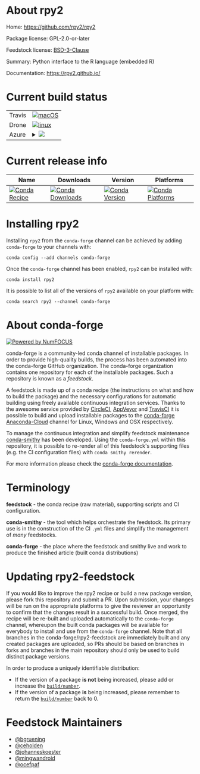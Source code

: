About rpy2
==========

Home: https://github.com/rpy2/rpy2

Package license: GPL-2.0-or-later

Feedstock license: [BSD-3-Clause](https://github.com/conda-forge/rpy2-feedstock/blob/master/LICENSE.txt)

Summary: Python interface to the R language (embedded R)

Documentation: https://rpy2.github.io/

Current build status
====================


<table><tr>
    <td>Travis</td>
    <td>
      <a href="https://travis-ci.com/conda-forge/rpy2-feedstock">
        <img alt="macOS" src="https://img.shields.io/travis/com/conda-forge/rpy2-feedstock/master.svg?label=macOS">
      </a>
    </td>
  </tr><tr>
    <td>Drone</td>
    <td>
      <a href="https://cloud.drone.io/conda-forge/rpy2-feedstock">
        <img alt="linux" src="https://img.shields.io/drone/build/conda-forge/rpy2-feedstock/master.svg?label=Linux">
      </a>
    </td>
  </tr>
    
  <tr>
    <td>Azure</td>
    <td>
      <details>
        <summary>
          <a href="https://dev.azure.com/conda-forge/feedstock-builds/_build/latest?definitionId=4313&branchName=master">
            <img src="https://dev.azure.com/conda-forge/feedstock-builds/_apis/build/status/rpy2-feedstock?branchName=master">
          </a>
        </summary>
        <table>
          <thead><tr><th>Variant</th><th>Status</th></tr></thead>
          <tbody><tr>
              <td>linux_64_python3.6.____cpythonr_base3.6</td>
              <td>
                <a href="https://dev.azure.com/conda-forge/feedstock-builds/_build/latest?definitionId=4313&branchName=master">
                  <img src="https://dev.azure.com/conda-forge/feedstock-builds/_apis/build/status/rpy2-feedstock?branchName=master&jobName=linux&configuration=linux_64_python3.6.____cpythonr_base3.6" alt="variant">
                </a>
              </td>
            </tr><tr>
              <td>linux_64_python3.6.____cpythonr_base4.0</td>
              <td>
                <a href="https://dev.azure.com/conda-forge/feedstock-builds/_build/latest?definitionId=4313&branchName=master">
                  <img src="https://dev.azure.com/conda-forge/feedstock-builds/_apis/build/status/rpy2-feedstock?branchName=master&jobName=linux&configuration=linux_64_python3.6.____cpythonr_base4.0" alt="variant">
                </a>
              </td>
            </tr><tr>
              <td>linux_64_python3.7.____cpythonr_base3.6</td>
              <td>
                <a href="https://dev.azure.com/conda-forge/feedstock-builds/_build/latest?definitionId=4313&branchName=master">
                  <img src="https://dev.azure.com/conda-forge/feedstock-builds/_apis/build/status/rpy2-feedstock?branchName=master&jobName=linux&configuration=linux_64_python3.7.____cpythonr_base3.6" alt="variant">
                </a>
              </td>
            </tr><tr>
              <td>linux_64_python3.7.____cpythonr_base4.0</td>
              <td>
                <a href="https://dev.azure.com/conda-forge/feedstock-builds/_build/latest?definitionId=4313&branchName=master">
                  <img src="https://dev.azure.com/conda-forge/feedstock-builds/_apis/build/status/rpy2-feedstock?branchName=master&jobName=linux&configuration=linux_64_python3.7.____cpythonr_base4.0" alt="variant">
                </a>
              </td>
            </tr><tr>
              <td>linux_64_python3.8.____cpythonr_base3.6</td>
              <td>
                <a href="https://dev.azure.com/conda-forge/feedstock-builds/_build/latest?definitionId=4313&branchName=master">
                  <img src="https://dev.azure.com/conda-forge/feedstock-builds/_apis/build/status/rpy2-feedstock?branchName=master&jobName=linux&configuration=linux_64_python3.8.____cpythonr_base3.6" alt="variant">
                </a>
              </td>
            </tr><tr>
              <td>linux_64_python3.8.____cpythonr_base4.0</td>
              <td>
                <a href="https://dev.azure.com/conda-forge/feedstock-builds/_build/latest?definitionId=4313&branchName=master">
                  <img src="https://dev.azure.com/conda-forge/feedstock-builds/_apis/build/status/rpy2-feedstock?branchName=master&jobName=linux&configuration=linux_64_python3.8.____cpythonr_base4.0" alt="variant">
                </a>
              </td>
            </tr><tr>
              <td>linux_aarch64_python3.6.____cpythonr_base3.6</td>
              <td>
                <a href="https://dev.azure.com/conda-forge/feedstock-builds/_build/latest?definitionId=4313&branchName=master">
                  <img src="https://dev.azure.com/conda-forge/feedstock-builds/_apis/build/status/rpy2-feedstock?branchName=master&jobName=linux&configuration=linux_aarch64_python3.6.____cpythonr_base3.6" alt="variant">
                </a>
              </td>
            </tr><tr>
              <td>linux_aarch64_python3.6.____cpythonr_base4.0</td>
              <td>
                <a href="https://dev.azure.com/conda-forge/feedstock-builds/_build/latest?definitionId=4313&branchName=master">
                  <img src="https://dev.azure.com/conda-forge/feedstock-builds/_apis/build/status/rpy2-feedstock?branchName=master&jobName=linux&configuration=linux_aarch64_python3.6.____cpythonr_base4.0" alt="variant">
                </a>
              </td>
            </tr><tr>
              <td>linux_aarch64_python3.7.____cpythonr_base3.6</td>
              <td>
                <a href="https://dev.azure.com/conda-forge/feedstock-builds/_build/latest?definitionId=4313&branchName=master">
                  <img src="https://dev.azure.com/conda-forge/feedstock-builds/_apis/build/status/rpy2-feedstock?branchName=master&jobName=linux&configuration=linux_aarch64_python3.7.____cpythonr_base3.6" alt="variant">
                </a>
              </td>
            </tr><tr>
              <td>linux_aarch64_python3.7.____cpythonr_base4.0</td>
              <td>
                <a href="https://dev.azure.com/conda-forge/feedstock-builds/_build/latest?definitionId=4313&branchName=master">
                  <img src="https://dev.azure.com/conda-forge/feedstock-builds/_apis/build/status/rpy2-feedstock?branchName=master&jobName=linux&configuration=linux_aarch64_python3.7.____cpythonr_base4.0" alt="variant">
                </a>
              </td>
            </tr><tr>
              <td>linux_aarch64_python3.8.____cpythonr_base3.6</td>
              <td>
                <a href="https://dev.azure.com/conda-forge/feedstock-builds/_build/latest?definitionId=4313&branchName=master">
                  <img src="https://dev.azure.com/conda-forge/feedstock-builds/_apis/build/status/rpy2-feedstock?branchName=master&jobName=linux&configuration=linux_aarch64_python3.8.____cpythonr_base3.6" alt="variant">
                </a>
              </td>
            </tr><tr>
              <td>linux_aarch64_python3.8.____cpythonr_base4.0</td>
              <td>
                <a href="https://dev.azure.com/conda-forge/feedstock-builds/_build/latest?definitionId=4313&branchName=master">
                  <img src="https://dev.azure.com/conda-forge/feedstock-builds/_apis/build/status/rpy2-feedstock?branchName=master&jobName=linux&configuration=linux_aarch64_python3.8.____cpythonr_base4.0" alt="variant">
                </a>
              </td>
            </tr><tr>
              <td>linux_ppc64le_python3.6.____cpythonr_base3.6</td>
              <td>
                <a href="https://dev.azure.com/conda-forge/feedstock-builds/_build/latest?definitionId=4313&branchName=master">
                  <img src="https://dev.azure.com/conda-forge/feedstock-builds/_apis/build/status/rpy2-feedstock?branchName=master&jobName=linux&configuration=linux_ppc64le_python3.6.____cpythonr_base3.6" alt="variant">
                </a>
              </td>
            </tr><tr>
              <td>linux_ppc64le_python3.6.____cpythonr_base4.0</td>
              <td>
                <a href="https://dev.azure.com/conda-forge/feedstock-builds/_build/latest?definitionId=4313&branchName=master">
                  <img src="https://dev.azure.com/conda-forge/feedstock-builds/_apis/build/status/rpy2-feedstock?branchName=master&jobName=linux&configuration=linux_ppc64le_python3.6.____cpythonr_base4.0" alt="variant">
                </a>
              </td>
            </tr><tr>
              <td>linux_ppc64le_python3.7.____cpythonr_base3.6</td>
              <td>
                <a href="https://dev.azure.com/conda-forge/feedstock-builds/_build/latest?definitionId=4313&branchName=master">
                  <img src="https://dev.azure.com/conda-forge/feedstock-builds/_apis/build/status/rpy2-feedstock?branchName=master&jobName=linux&configuration=linux_ppc64le_python3.7.____cpythonr_base3.6" alt="variant">
                </a>
              </td>
            </tr><tr>
              <td>linux_ppc64le_python3.7.____cpythonr_base4.0</td>
              <td>
                <a href="https://dev.azure.com/conda-forge/feedstock-builds/_build/latest?definitionId=4313&branchName=master">
                  <img src="https://dev.azure.com/conda-forge/feedstock-builds/_apis/build/status/rpy2-feedstock?branchName=master&jobName=linux&configuration=linux_ppc64le_python3.7.____cpythonr_base4.0" alt="variant">
                </a>
              </td>
            </tr><tr>
              <td>linux_ppc64le_python3.8.____cpythonr_base3.6</td>
              <td>
                <a href="https://dev.azure.com/conda-forge/feedstock-builds/_build/latest?definitionId=4313&branchName=master">
                  <img src="https://dev.azure.com/conda-forge/feedstock-builds/_apis/build/status/rpy2-feedstock?branchName=master&jobName=linux&configuration=linux_ppc64le_python3.8.____cpythonr_base3.6" alt="variant">
                </a>
              </td>
            </tr><tr>
              <td>linux_ppc64le_python3.8.____cpythonr_base4.0</td>
              <td>
                <a href="https://dev.azure.com/conda-forge/feedstock-builds/_build/latest?definitionId=4313&branchName=master">
                  <img src="https://dev.azure.com/conda-forge/feedstock-builds/_apis/build/status/rpy2-feedstock?branchName=master&jobName=linux&configuration=linux_ppc64le_python3.8.____cpythonr_base4.0" alt="variant">
                </a>
              </td>
            </tr><tr>
              <td>osx_64_python3.6.____cpythonr_base3.6</td>
              <td>
                <a href="https://dev.azure.com/conda-forge/feedstock-builds/_build/latest?definitionId=4313&branchName=master">
                  <img src="https://dev.azure.com/conda-forge/feedstock-builds/_apis/build/status/rpy2-feedstock?branchName=master&jobName=osx&configuration=osx_64_python3.6.____cpythonr_base3.6" alt="variant">
                </a>
              </td>
            </tr><tr>
              <td>osx_64_python3.6.____cpythonr_base4.0</td>
              <td>
                <a href="https://dev.azure.com/conda-forge/feedstock-builds/_build/latest?definitionId=4313&branchName=master">
                  <img src="https://dev.azure.com/conda-forge/feedstock-builds/_apis/build/status/rpy2-feedstock?branchName=master&jobName=osx&configuration=osx_64_python3.6.____cpythonr_base4.0" alt="variant">
                </a>
              </td>
            </tr><tr>
              <td>osx_64_python3.7.____cpythonr_base3.6</td>
              <td>
                <a href="https://dev.azure.com/conda-forge/feedstock-builds/_build/latest?definitionId=4313&branchName=master">
                  <img src="https://dev.azure.com/conda-forge/feedstock-builds/_apis/build/status/rpy2-feedstock?branchName=master&jobName=osx&configuration=osx_64_python3.7.____cpythonr_base3.6" alt="variant">
                </a>
              </td>
            </tr><tr>
              <td>osx_64_python3.7.____cpythonr_base4.0</td>
              <td>
                <a href="https://dev.azure.com/conda-forge/feedstock-builds/_build/latest?definitionId=4313&branchName=master">
                  <img src="https://dev.azure.com/conda-forge/feedstock-builds/_apis/build/status/rpy2-feedstock?branchName=master&jobName=osx&configuration=osx_64_python3.7.____cpythonr_base4.0" alt="variant">
                </a>
              </td>
            </tr><tr>
              <td>osx_64_python3.8.____cpythonr_base3.6</td>
              <td>
                <a href="https://dev.azure.com/conda-forge/feedstock-builds/_build/latest?definitionId=4313&branchName=master">
                  <img src="https://dev.azure.com/conda-forge/feedstock-builds/_apis/build/status/rpy2-feedstock?branchName=master&jobName=osx&configuration=osx_64_python3.8.____cpythonr_base3.6" alt="variant">
                </a>
              </td>
            </tr><tr>
              <td>osx_64_python3.8.____cpythonr_base4.0</td>
              <td>
                <a href="https://dev.azure.com/conda-forge/feedstock-builds/_build/latest?definitionId=4313&branchName=master">
                  <img src="https://dev.azure.com/conda-forge/feedstock-builds/_apis/build/status/rpy2-feedstock?branchName=master&jobName=osx&configuration=osx_64_python3.8.____cpythonr_base4.0" alt="variant">
                </a>
              </td>
            </tr><tr>
              <td>win_64_python3.6.____cpythonr_base3.6</td>
              <td>
                <a href="https://dev.azure.com/conda-forge/feedstock-builds/_build/latest?definitionId=4313&branchName=master">
                  <img src="https://dev.azure.com/conda-forge/feedstock-builds/_apis/build/status/rpy2-feedstock?branchName=master&jobName=win&configuration=win_64_python3.6.____cpythonr_base3.6" alt="variant">
                </a>
              </td>
            </tr><tr>
              <td>win_64_python3.6.____cpythonr_base4.0</td>
              <td>
                <a href="https://dev.azure.com/conda-forge/feedstock-builds/_build/latest?definitionId=4313&branchName=master">
                  <img src="https://dev.azure.com/conda-forge/feedstock-builds/_apis/build/status/rpy2-feedstock?branchName=master&jobName=win&configuration=win_64_python3.6.____cpythonr_base4.0" alt="variant">
                </a>
              </td>
            </tr><tr>
              <td>win_64_python3.7.____cpythonr_base3.6</td>
              <td>
                <a href="https://dev.azure.com/conda-forge/feedstock-builds/_build/latest?definitionId=4313&branchName=master">
                  <img src="https://dev.azure.com/conda-forge/feedstock-builds/_apis/build/status/rpy2-feedstock?branchName=master&jobName=win&configuration=win_64_python3.7.____cpythonr_base3.6" alt="variant">
                </a>
              </td>
            </tr><tr>
              <td>win_64_python3.7.____cpythonr_base4.0</td>
              <td>
                <a href="https://dev.azure.com/conda-forge/feedstock-builds/_build/latest?definitionId=4313&branchName=master">
                  <img src="https://dev.azure.com/conda-forge/feedstock-builds/_apis/build/status/rpy2-feedstock?branchName=master&jobName=win&configuration=win_64_python3.7.____cpythonr_base4.0" alt="variant">
                </a>
              </td>
            </tr><tr>
              <td>win_64_python3.8.____cpythonr_base3.6</td>
              <td>
                <a href="https://dev.azure.com/conda-forge/feedstock-builds/_build/latest?definitionId=4313&branchName=master">
                  <img src="https://dev.azure.com/conda-forge/feedstock-builds/_apis/build/status/rpy2-feedstock?branchName=master&jobName=win&configuration=win_64_python3.8.____cpythonr_base3.6" alt="variant">
                </a>
              </td>
            </tr><tr>
              <td>win_64_python3.8.____cpythonr_base4.0</td>
              <td>
                <a href="https://dev.azure.com/conda-forge/feedstock-builds/_build/latest?definitionId=4313&branchName=master">
                  <img src="https://dev.azure.com/conda-forge/feedstock-builds/_apis/build/status/rpy2-feedstock?branchName=master&jobName=win&configuration=win_64_python3.8.____cpythonr_base4.0" alt="variant">
                </a>
              </td>
            </tr>
          </tbody>
        </table>
      </details>
    </td>
  </tr>
</table>

Current release info
====================

| Name | Downloads | Version | Platforms |
| --- | --- | --- | --- |
| [![Conda Recipe](https://img.shields.io/badge/recipe-rpy2-green.svg)](https://anaconda.org/conda-forge/rpy2) | [![Conda Downloads](https://img.shields.io/conda/dn/conda-forge/rpy2.svg)](https://anaconda.org/conda-forge/rpy2) | [![Conda Version](https://img.shields.io/conda/vn/conda-forge/rpy2.svg)](https://anaconda.org/conda-forge/rpy2) | [![Conda Platforms](https://img.shields.io/conda/pn/conda-forge/rpy2.svg)](https://anaconda.org/conda-forge/rpy2) |

Installing rpy2
===============

Installing `rpy2` from the `conda-forge` channel can be achieved by adding `conda-forge` to your channels with:

```
conda config --add channels conda-forge
```

Once the `conda-forge` channel has been enabled, `rpy2` can be installed with:

```
conda install rpy2
```

It is possible to list all of the versions of `rpy2` available on your platform with:

```
conda search rpy2 --channel conda-forge
```


About conda-forge
=================

[![Powered by NumFOCUS](https://img.shields.io/badge/powered%20by-NumFOCUS-orange.svg?style=flat&colorA=E1523D&colorB=007D8A)](http://numfocus.org)

conda-forge is a community-led conda channel of installable packages.
In order to provide high-quality builds, the process has been automated into the
conda-forge GitHub organization. The conda-forge organization contains one repository
for each of the installable packages. Such a repository is known as a *feedstock*.

A feedstock is made up of a conda recipe (the instructions on what and how to build
the package) and the necessary configurations for automatic building using freely
available continuous integration services. Thanks to the awesome service provided by
[CircleCI](https://circleci.com/), [AppVeyor](https://www.appveyor.com/)
and [TravisCI](https://travis-ci.com/) it is possible to build and upload installable
packages to the [conda-forge](https://anaconda.org/conda-forge)
[Anaconda-Cloud](https://anaconda.org/) channel for Linux, Windows and OSX respectively.

To manage the continuous integration and simplify feedstock maintenance
[conda-smithy](https://github.com/conda-forge/conda-smithy) has been developed.
Using the ``conda-forge.yml`` within this repository, it is possible to re-render all of
this feedstock's supporting files (e.g. the CI configuration files) with ``conda smithy rerender``.

For more information please check the [conda-forge documentation](https://conda-forge.org/docs/).

Terminology
===========

**feedstock** - the conda recipe (raw material), supporting scripts and CI configuration.

**conda-smithy** - the tool which helps orchestrate the feedstock.
                   Its primary use is in the construction of the CI ``.yml`` files
                   and simplify the management of *many* feedstocks.

**conda-forge** - the place where the feedstock and smithy live and work to
                  produce the finished article (built conda distributions)


Updating rpy2-feedstock
=======================

If you would like to improve the rpy2 recipe or build a new
package version, please fork this repository and submit a PR. Upon submission,
your changes will be run on the appropriate platforms to give the reviewer an
opportunity to confirm that the changes result in a successful build. Once
merged, the recipe will be re-built and uploaded automatically to the
`conda-forge` channel, whereupon the built conda packages will be available for
everybody to install and use from the `conda-forge` channel.
Note that all branches in the conda-forge/rpy2-feedstock are
immediately built and any created packages are uploaded, so PRs should be based
on branches in forks and branches in the main repository should only be used to
build distinct package versions.

In order to produce a uniquely identifiable distribution:
 * If the version of a package **is not** being increased, please add or increase
   the [``build/number``](https://conda.io/docs/user-guide/tasks/build-packages/define-metadata.html#build-number-and-string).
 * If the version of a package **is** being increased, please remember to return
   the [``build/number``](https://conda.io/docs/user-guide/tasks/build-packages/define-metadata.html#build-number-and-string)
   back to 0.

Feedstock Maintainers
=====================

* [@bgruening](https://github.com/bgruening/)
* [@ceholden](https://github.com/ceholden/)
* [@johanneskoester](https://github.com/johanneskoester/)
* [@mingwandroid](https://github.com/mingwandroid/)
* [@ocefpaf](https://github.com/ocefpaf/)

